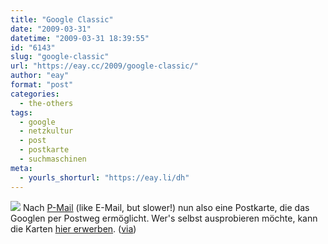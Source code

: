 ```yaml
---
title: "Google Classic"
date: "2009-03-31"
datetime: "2009-03-31 18:39:55"
id: "6143"
slug: "google-classic"
url: "https://eay.cc/2009/google-classic/"
author: "eay"
format: "post"
categories:
  - the-others
tags:
  - google
  - netzkultur
  - post
  - postkarte
  - suchmaschinen
meta:
  - yourls_shorturl: "https://eay.li/dh"
---
```


![](/uploads/2009/googleclassic.jpg) Nach [P-Mail](http://www.flickr.com/photos/eay/367054187/) (like E-Mail, but slower!) nun also eine Postkarte, die das Googlen per Postweg ermöglicht. Wer's selbst ausprobieren möchte, kann die Karten [hier erwerben](http://www.boomerang.nl/kaarten/boomerang/google-classic/). ([via](http://www.kraftfuttermischwerk.de/blogg/?p=4673))

